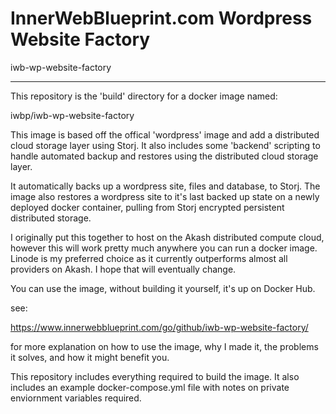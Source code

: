 # InnerWebBlueprint.com Wordpress Website Factory

iwb-wp-website-factory

---

This repository is the 'build' directory for a docker image named:

iwbp/iwb-wp-website-factory

This image is based off the offical 'wordpress' image and add a distributed cloud storage layer using Storj. It also includes some 'backend' scripting to handle automated backup and restores using the distributed cloud storage layer.

It automatically backs up a wordpress site, files and database, to Storj. The image also restores a wordpress site to it's last backed up state on a newly deployed docker container, pulling from Storj encrypted persistent distributed storage.

I originally put this together to host on the Akash distributed compute cloud, however this will work pretty much anywhere you can run a docker image. Linode is my preferred choice as it currently outperforms almost all providers on Akash. I hope that will eventually change.

You can use the image, without building it yourself, it's up on Docker Hub.

see: 

https://www.innerwebblueprint.com/go/github/iwb-wp-website-factory/

for more explanation on how to use the image, why I made it, the problems it solves, and how it might benefit you.

This repository includes everything required to build the image. It also includes an example docker-compose.yml file with notes on private enviornment variables required.
